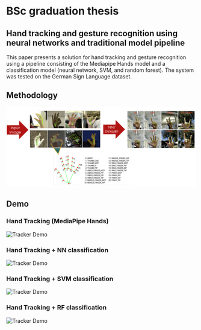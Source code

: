 # BSc graduation thesis
## Hand tracking and gesture recognition using neural networks and traditional model pipeline
This paper presents a solution for hand tracking and gesture recognition using a pipeline consisting of the Mediapipe Hands model
and a classification model (neural network, SVM, and random forest). The system was tested on the German Sign Language dataset.

## Methodology

![Tracker Demo](./media/methodology.png)

## Demo

### Hand Tracking (MediaPipe Hands)
![Tracker Demo](./media/demo_tracker.gif)

### Hand Tracking + NN classification
![Tracker Demo](./media/demo_nn.gif)

### Hand Tracking + SVM classification
![Tracker Demo](./media/demo_svm.gif)

### Hand Tracking + RF classification
![Tracker Demo](./media/demo_rf.gif)
